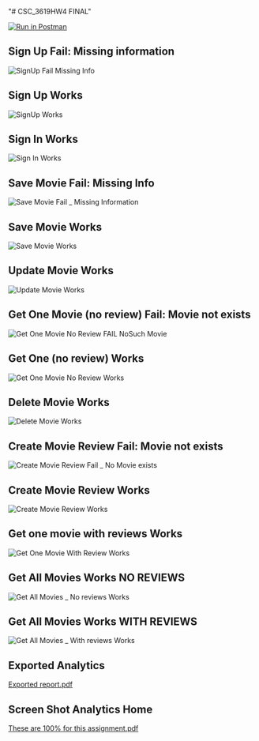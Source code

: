 "# CSC_3619HW4 FINAL" 

[![Run in Postman](https://run.pstmn.io/button.svg)](https://app.getpostman.com/run-collection/19231130-6c8ee4cc-6e5a-413a-8012-09f1063a0418?action=collection%2Ffork&collection-url=entityId%3D19231130-6c8ee4cc-6e5a-413a-8012-09f1063a0418%26entityType%3Dcollection%26workspaceId%3D059b02d9-6ab5-4182-b56c-f56e5f01f6f4)




## Sign Up Fail: Missing information ##
![SignUp Fail Missing Info](https://user-images.githubusercontent.com/10605443/164352127-8f958852-cdc7-459f-b268-358e24b625ea.png)

## Sign Up Works ##
![SignUp Works](https://user-images.githubusercontent.com/10605443/164352128-383d8c5d-9d3d-48c5-aa4e-362112df1902.png)

## Sign In Works ##
![Sign In Works](https://user-images.githubusercontent.com/10605443/164352125-fb8b5aa4-6d62-48fa-ba60-01989a050576.png)

## Save Movie Fail: Missing Info ##
![Save Movie Fail _ Missing Information](https://user-images.githubusercontent.com/10605443/164352122-65dcb0c2-52cc-40c1-a7d5-78b6fa52c429.png)

## Save Movie Works ##
![Save Movie Works](https://user-images.githubusercontent.com/10605443/164352123-76d996f4-1635-435d-a95b-6f6ee728825b.png)

## Update Movie Works ##
![Update Movie Works](https://user-images.githubusercontent.com/10605443/164352129-d8083a90-60d0-45e8-8765-401a6d2497f3.png)

## Get One Movie (no review) Fail: Movie not exists ##
![Get One Movie No Review FAIL NoSuch Movie](https://user-images.githubusercontent.com/10605443/164352119-b4b3ba3b-9880-46c5-9849-2da14c10f772.png)

## Get One (no review) Works ##
![Get One Movie No Review Works](https://user-images.githubusercontent.com/10605443/164352120-30c83d71-8347-418a-b25e-ab43529b8752.png)

## Delete Movie Works ##
![Delete Movie Works](https://user-images.githubusercontent.com/10605443/164352115-1f9d377a-1238-4ba1-92e4-4266b719768b.png)

## Create Movie Review Fail: Movie not exists ##
![Create Movie Review Fail _ No Movie exists](https://user-images.githubusercontent.com/10605443/164352112-0086e320-11f5-4ddc-adf0-e19229502e1e.png)

## Create Movie Review Works ##
![Create Movie Review Works](https://user-images.githubusercontent.com/10605443/164352113-878510be-6c0f-46e6-9fdb-38c21b415e4b.png)

## Get one movie with reviews Works ##
![Get One Movie With Review Works](https://user-images.githubusercontent.com/10605443/164352121-134bdaf0-8651-445b-b157-dddd9c9f0c51.png)

## Get All Movies Works NO REVIEWS ##
![Get All Movies _ No reviews Works](https://user-images.githubusercontent.com/10605443/164352117-c1a6b185-f0c0-4db7-887c-ccb2b17d6dbc.png)

## Get All Movies Works WITH REVIEWS ##
![Get All Movies _ With reviews Works](https://user-images.githubusercontent.com/10605443/164352118-b243947f-0208-4a92-a7f2-80ddcc9f437d.png)

##  ##
##  ##
##  ##

## Exported Analytics ##
[Exported report.pdf](https://github.com/Lramos25/CSCI_HW4/files/8526541/Exported.report.pdf)

## Screen Shot Analytics Home ##
[These are 100% for this assignment.pdf](https://github.com/Lramos25/CSCI_HW4/files/8526542/These.are.100.for.this.assignment.pdf)


